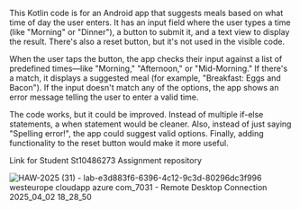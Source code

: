 This Kotlin code is for an Android app that suggests meals based on what time of day the user enters. It has an input field where the user types a time (like "Morning" or "Dinner"), a button to submit it, and a text view to display the result. There's also a reset button, but it's not used in the visible code.

When the user taps the button, the app checks their input against a list of predefined times—like "Morning," "Afternoon," or "Mid-Morning." If there's a match, it displays a suggested meal (for example, "Breakfast: Eggs and Bacon"). If the input doesn't match any of the options, the app shows an error message telling the user to enter a valid time.

The code works, but it could be improved. Instead of multiple if-else statements, a when statement would be cleaner. Also, instead of just saying "Spelling error!", the app could suggest valid options. Finally, adding functionality to the reset button would make it more useful.

Link for Student St10486273 Assignment repository

![HAW-2025 (31) - lab-e3d883f6-6396-4c12-9c3d-80296dc3f996 westeurope cloudapp azure com_7031 - Remote Desktop Connection 2025_04_02 18_28_50](https://github.com/user-attachments/assets/8a2c8373-add9-4e75-ad7d-44c97c12c24c)
